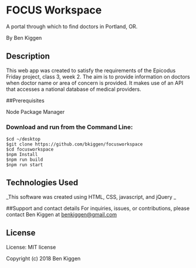 # FOCUS Workspace

A portal through which to find doctors in Portland, OR.

By Ben Kiggen

## Description
This web app was created to satisfy the requirements of the Epicodus Friday project, class 3, week 2. The aim is to provide information on doctors when doctor name or area of concern is provided. It makes use of an API that accesses a national database of medical providers.

##Prerequisites

Node Package Manager


### Download and run from the Command Line:
```
$cd ~/desktop
$git clone https://github.com/bkiggen/focusworkspace
$cd focusworkspace
$npm Install
$npm run build
$npm run start
```


## Technologies Used
_This software was created using HTML, CSS, javascript, and jQuery _

##Support and contact details
For inquiries, issues, or contributions, please contact Ben Kiggen at benkiggen@gmail.com

## License
License: MIT license

Copyright (c) 2018 Ben Kiggen
